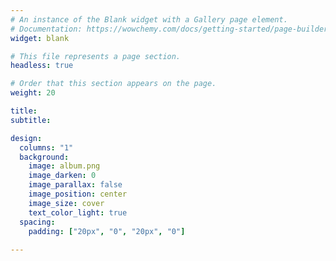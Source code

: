 ```yaml
---
# An instance of the Blank widget with a Gallery page element.
# Documentation: https://wowchemy.com/docs/getting-started/page-builder/
widget: blank

# This file represents a page section.
headless: true

# Order that this section appears on the page.
weight: 20

title: 
subtitle:

design:
  columns: "1"
  background:
    image: album.png
    image_darken: 0
    image_parallax: false
    image_position: center
    image_size: cover
    text_color_light: true
  spacing:
    padding: ["20px", "0", "20px", "0"]
  
---
```


